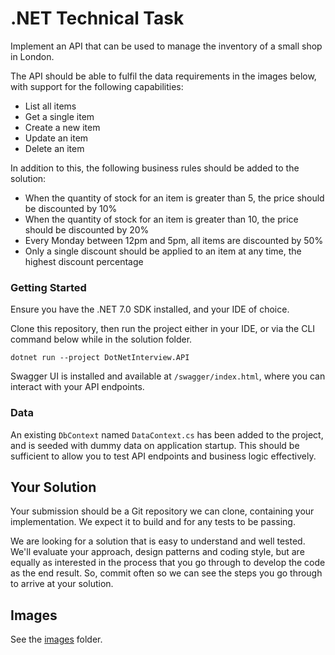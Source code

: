# .NET Technical Task

Implement an API that can be used to manage the inventory of a small shop in London.

The API should be able to fulfil the data requirements in the images below, with support for the following capabilities:

- List all items
- Get a single item
- Create a new item
- Update an item
- Delete an item

In addition to this, the following business rules should be added to the solution:

- When the quantity of stock for an item is greater than 5, the price should be discounted by 10%
- When the quantity of stock for an item is greater than 10, the price should be discounted by 20%
- Every Monday between 12pm and 5pm, all items are discounted by 50%
- Only a single discount should be applied to an item at any time, the highest discount percentage

### Getting Started

Ensure you have the .NET 7.0 SDK installed, and your IDE of choice.

Clone this repository, then run the project either in your IDE, or via the CLI command below while in the solution folder.

`dotnet run --project DotNetInterview.API`

Swagger UI is installed and available at `/swagger/index.html`, where you can interact with your API endpoints.

### Data

An existing `DbContext` named `DataContext.cs` has been added to the project, and is seeded with dummy data on application startup.
This should be sufficient to allow you to test API endpoints and business logic effectively.

## Your Solution

Your submission should be a Git repository we can clone, containing your implementation. We expect it to build and for any tests to be passing.

We are looking for a solution that is easy to understand and well tested. We'll evaluate your approach, design patterns and coding style, but are equally as interested in the process that you go through
to develop the code as the end result. So, commit often so we can see the steps you go through to arrive at your solution.

## Images

See the [images](images) folder.
